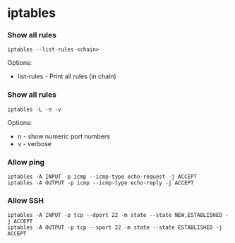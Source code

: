 # iptables

### Show all rules

```
iptables --list-rules <chain>
```

Options:
* list-rules - Print all rules (in chain)

### Show all rules 

```
iptables -L -n -v
```

Options:
* n - show numeric port numbers
* v - verbose

### Allow ping

```
iptables -A INPUT -p icmp --icmp-type echo-request -j ACCEPT
iptables -A OUTPUT -p icmp --icmp-type echo-reply -j ACCEPT
```

### Allow SSH

```
iptables -A INPUT -p tcp --dport 22 -m state --state NEW,ESTABLISHED -j ACCEPT
iptables -A OUTPUT -p tcp --sport 22 -m state --state ESTABLISHED -j ACCEPT
```
